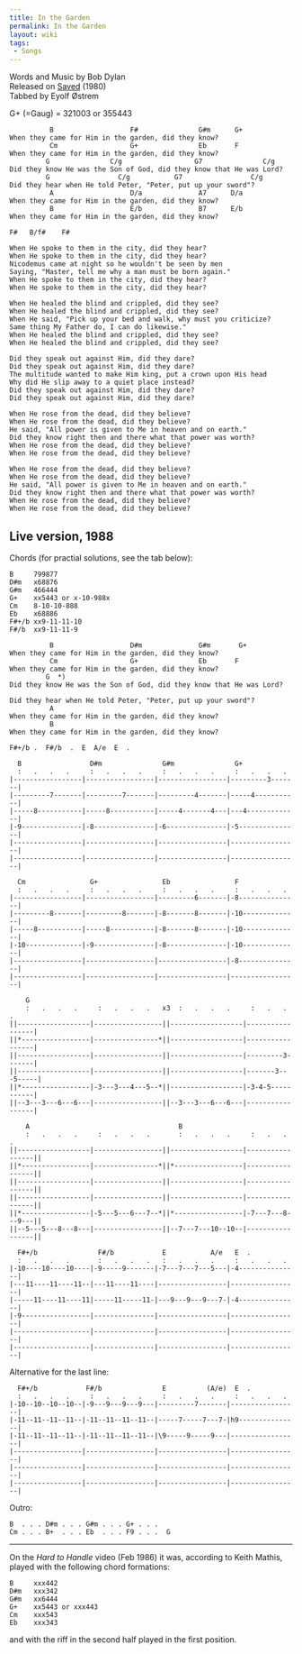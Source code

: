 ```yaml
---
title: In the Garden
permalink: In the Garden
layout: wiki
tags:
 - Songs
---
```


Words and Music by Bob Dylan  
Released on [Saved](Saved (Album)) (1980)  
Tabbed by Eyolf Østrem

G+ (=Gaug) = 321003 or 355443

              B                   F#               G#m      G+
    When they came for Him in the garden, did they know?
              Cm                  G+               Eb       F
    When they came for Him in the garden, did they know?
             G               C/g                  G7               C/g
    Did they know He was the Son of God, did they know that He was Lord?
             G                 C/g           G7                 C/g
    Did they hear when He told Peter, "Peter, put up your sword"?
              A                   D/a              A7      D/a
    When they came for Him in the garden, did they know?
              B                   E/b              B7      E/b
    When they came for Him in the garden, did they know?

    F#   B/f#    F#

    When He spoke to them in the city, did they hear?
    When He spoke to them in the city, did they hear?
    Nicodemus came at night so he wouldn't be seen by men
    Saying, "Master, tell me why a man must be born again."
    When He spoke to them in the city, did they hear?
    When He spoke to them in the city, did they hear?

    When He healed the blind and crippled, did they see?
    When He healed the blind and crippled, did they see?
    When He said, "Pick up your bed and walk, why must you criticize?
    Same thing My Father do, I can do likewise."
    When He healed the blind and crippled, did they see?
    When He healed the blind and crippled, did they see?

    Did they speak out against Him, did they dare?
    Did they speak out against Him, did they dare?
    The multitude wanted to make Him king, put a crown upon His head
    Why did He slip away to a quiet place instead?
    Did they speak out against Him, did they dare?
    Did they speak out against Him, did they dare?

    When He rose from the dead, did they believe?
    When He rose from the dead, did they believe?
    He said, "All power is given to Me in heaven and on earth."
    Did they know right then and there what that power was worth?
    When He rose from the dead, did they believe?
    When He rose from the dead, did they believe?

    When He rose from the dead, did they believe?
    When He rose from the dead, did they believe?
    He said, "All power is given to Me in heaven and on earth."
    Did they know right then and there what that power was worth?
    When He rose from the dead, did they believe?
    When He rose from the dead, did they believe?

<h2 class="songversion">
Live version, 1988

</h2>
Chords (for practial solutions, see the tab below):

    B     799877
    D#m   x68876
    G#m   466444
    G+    xx5443 or x-10-988x
    Cm    8-10-10-888
    Eb    x68886
    F#+/b xx9-11-11-10
    F#/b  xx9-11-11-9

              B                   D#m              G#m       G+
    When they came for Him in the garden, did they know?
              Cm                  G+               Eb       F
    When they came for Him in the garden, did they know?
             G  *)
    Did they know He was the Son of God, did they know that He was Lord?

    Did they hear when He told Peter, "Peter, put up your sword"?
              A
    When they came for Him in the garden, did they know?
              B
    When they came for Him in the garden, did they know?

    F#+/b .  F#/b  .  E  A/e  E  .

      B                 D#m               G#m               G+
      :   .   .   .     :   .   .   .     :   .   .   .     :   .   .   .
    |-----------------|-----------------|-----------------|---------3-------|
    |---------7-------|---------7-------|---------4-------|-----4-----------|
    |-----8-----------|-----8-----------|-----4-------4---|---4-------------|
    |-9---------------|-8---------------|-6---------------|-5---------------|
    |-----------------|-----------------|-----------------|-----------------|
    |-----------------|-----------------|-----------------|-----------------|

      Cm                G+                Eb                F
      :   .   .   .     :   .   .   .     :   .   .   .     :   .   .   .
    |-----------------|-----------------|---------6-------|-8---------------|
    |---------8-------|---------8-------|-8-------8-------|-10--------------|
    |-----8-----------|-----8-----------|-8-------8-------|-10--------------|
    |-10--------------|-9---------------|-8---------------|-10--------------|
    |-----------------|-----------------|-----------------|-8---------------|
    |-----------------|-----------------|-----------------|-----------------|

        G
        :   .   .   .     :   .   .   .   x3  :   .   .   .     :   .   .   .
    ||------------------|-----------------||------------------|-----------------|
    ||*-----------------|----------------*||------------------|-----------------|
    ||------------------|-----------------||------------------|---------3-------|
    ||------------------|-----------------||------------------|-------3---5-----|
    ||*-----------------|-3---3---4---5--*||------------------|-3-4-5-----------|
    ||--3---3---6---6---|-----------------||--3---3---6---6---|-----------------|

        A                                     B
        :   .   .   .     :   .   .   .       :   .   .   .     :   .   .   .
    ||------------------|-----------------||------------------|-----------------||
    ||*-----------------|----------------*||*-----------------|-----------------||
    ||------------------|-----------------||------------------|-----------------||
    ||------------------|-----------------||------------------|-----------------||
    ||*-----------------|-5---5---6---7--*||*-----------------|-7---7---8---9---||
    ||--5---5---8---8---|-----------------||--7---7---10--10--|-----------------||

      F#+/b               F#/b            E           A/e   E  .
      :   .   .   .       :   .   .   .   :   .   .   .     :   .   .   .
    |-10----10----10----|-9-----9-------|-7---7---7---5---|-4---------------|
    |---11----11----11--|---11----11----|-----------------|-----------------|
    |-----11----11----11|-----11-----11-|---9---9---9---7-|-4---------------|
    |-9-----------------|---------------|-----------------|-----------------|
    |-------------------|---------------|-----------------|-----------------|
    |-------------------|---------------|-----------------|-----------------|

Alternative for the last line:

      F#+/b            F#/b               E          (A/e)  E  .
      :   .   .   .     :   .   .   .     :   .   .   .     :   .   .   .
    |-10--10--10--10--|-9---9---9---9---|---------7-------|-----------------|
    |-11--11--11--11--|-11--11--11--11--|-----7-----7---7-|h9---------------|
    |-11--11--11--11--|-11--11--11--11--|\9-----9-----9---|-----------------|
    |-----------------|-----------------|-----------------|-----------------|
    |-----------------|-----------------|-----------------|-----------------|
    |-----------------|-----------------|-----------------|-----------------|

Outro:

    B  . . . D#m . . . G#m . . . G+ . . .
    Cm . . . B+  . . . Eb  . . . F9 . . .  G

* * * * *

On the *Hard to Handle* video (Feb 1986) it was, according to Keith
Mathis, played with the following chord formations:

    B     xxx442
    D#m   xxx342
    G#m   xx6444
    G+    xx5443 or xxx443
    Cm    xxx543
    Eb    xxx343

and with the riff in the second half played in the first position.
